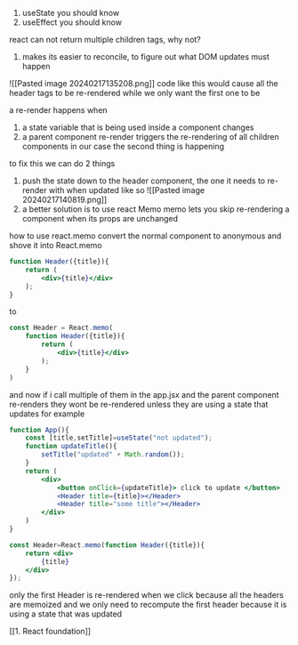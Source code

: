 1. useState you should know
2. useEffect you should know

react can not return multiple children tags, why not?
1. makes its easier to reconcile, to figure out what DOM updates must happen


![[Pasted image 20240217135208.png]]
code like this would cause all the header tags to be re-rendered while we only want the first one to be

a re-render happens when
1. a state variable that is being used inside a component changes
2. a parent component re-render triggers the re-rendering of all children components
in our case the second thing is happening

to fix this we can do 2 things 
1. push the state down to the header component, the one it needs to re-render with when updated like so
![[Pasted image 20240217140819.png]]
2. a better solution is to use react Memo
		memo lets you skip re-rendering a component when its props are unchanged

how to use react.memo convert the normal component to anonymous and shove it into React.memo
```jsx
function Header({title}){
	return (
		<div>{title}</div>
	);
}
```

to

```jsx
const Header = React.memo(
	function Header({title}){
		return (
			<div>{title}</div>
		);
	}
)
```

and now if i call multiple of them in the app.jsx and the parent component re-renders they wont be re-rendered unless they are using a state that updates
for example
```jsx
function App(){
	const [title,setTitle]=useState("not updated");
	function updateTitle(){
		setTitle("updated" + Math.random());
	}
	return (
		<div>
			<button onClick={updateTitle}> click to update </button>
			<Header title={title}></Header>
			<Header title="some title"></Header>
		</div>
	)
}

const Header=React.memo(function Header({title}){
	return <div>
		{title}
	</div>
});
```

only the first Header is re-rendered when we click because all the headers are memoized and we only need to recompute the first header because it is using a state that was updated

[[1. React foundation]]